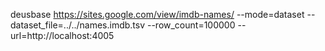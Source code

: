deusbase
https://sites.google.com/view/imdb-names/
--mode=dataset --dataset_file=../../names.imdb.tsv --row_count=100000 --url=http://localhost:4005